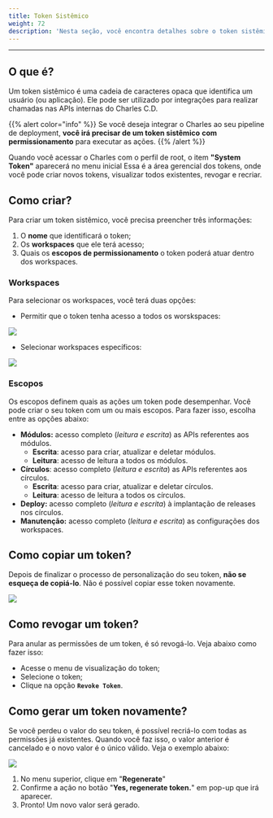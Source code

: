 ```yaml
---
title: Token Sistêmico
weight: 72
description: 'Nesta seção, você encontra detalhes sobre o token sistêmico.'
---
```


---

## **O que é?**

Um token sistêmico é uma cadeia de caracteres opaca que identifica um usuário \(ou aplicação\). Ele pode ser utilizado por integrações para realizar chamadas nas APIs internas do Charles C.D. 

{{% alert color="info" %}}
Se você deseja integrar o Charles ao seu pipeline de deployment, **você irá precisar de um token sistêmico** **com permissionamento** para executar as ações.
{{% /alert %}}

Quando você acessar o Charles com o perfil de root,  o item **"System Token"** aparecerá no menu inicial Essa é a área gerencial dos tokens, onde você pode criar novos tokens, visualizar todos existentes, revogar e recriar.

## **Como criar?**

Para criar um token sistêmico, você precisa preencher três informações:

1. O **nome** que identificará o token;
2. Os **workspaces** que ele terá acesso;
3. Quais os **escopos de permissionamento** o token poderá atuar dentro dos workspaces.

### **Workspaces**

Para selecionar os workspaces, você terá duas opções:

* Permitir que o token tenha acesso a todos os worskspaces:

![](/shared/systemtoken_allworkspace.gif)

* Selecionar workspaces específicos:

![](/shared/systemtoken_specificworkspace.gif)

### **Escopos**

Os escopos definem quais as ações um token pode desempenhar.  Você pode criar o seu token com um ou mais escopos. Para fazer isso, escolha entre as opções abaixo: 

* **Módulos:** acesso completo \(_leitura e escrita_\) as APIs referentes aos módulos.
  * **Escrita**: acesso para criar, atualizar e deletar módulos. 
  * **Leitura**: acesso de leitura a todos os módulos.
* **Círculos**: acesso completo \(_leitura e escrita_\) as APIs referentes aos círculos.
  * **Escrita**: acesso para criar, atualizar e deletar círculos. 
  * **Leitura**: acesso de leitura a todos os círculos.
* **Deploy:** acesso completo \(_leitura e escrita_\) à implantação de releases nos círculos.
* **Manutenção:** acesso completo \(_leitura e escrita_\) as configurações dos workspaces.

## **Como copiar um token?**

Depois de finalizar o processo de personalização do seu token, **não se esqueça de copiá-lo**. Não é possível copiar esse token novamente. 

![](/shared/tokensistemico1.png)

## **Como revogar um token?**

Para anular as permissões de um token, é só revogá-lo. Veja abaixo como fazer isso: 

* Acesse o menu de visualização do token;
* Selecione o token;
* Clique na opção **`Revoke Token`**.

## **Como gerar um token novamente?**

Se você perdeu o valor do seu token, é possível recriá-lo com todas as permissões já existentes. Quando você faz isso, o valor anterior é cancelado e o novo valor é o único válido. Veja o exemplo abaixo: 

![](/shared/tokensistemico2.gif)


1. No menu superior, clique em "**Regenerate**"
2. Confirme a ação no botão "**Yes, regenerate token.**" em pop-up que irá aparecer.
3. Pronto! Um novo valor será gerado.
